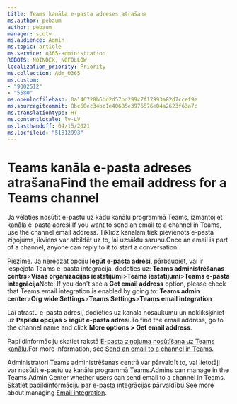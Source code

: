 ```yaml
---
title: Teams kanāla e-pasta adreses atrašana
ms.author: pebaum
author: pebaum
manager: scotv
ms.audience: Admin
ms.topic: article
ms.service: o365-administration
ROBOTS: NOINDEX, NOFOLLOW
localization_priority: Priority
ms.collection: Adm_O365
ms.custom:
- "9002512"
- "5580"
ms.openlocfilehash: 0a146728b6bd2d57bd299c7f17993a82d7ccef9e
ms.sourcegitcommit: 8bc60ec34bc1e40685e3976576e04a2623f63a7c
ms.translationtype: HT
ms.contentlocale: lv-LV
ms.lasthandoff: 04/15/2021
ms.locfileid: "51812993"
---
```

# <a name="find-the-email-address-for-a-teams-channel"></a><span data-ttu-id="1d980-102">Teams kanāla e-pasta adreses atrašana</span><span class="sxs-lookup"><span data-stu-id="1d980-102">Find the email address for a Teams channel</span></span>

<span data-ttu-id="1d980-103">Ja vēlaties nosūtīt e-pastu uz kādu kanālu programmā Teams, izmantojiet kanāla e-pasta adresi.</span><span class="sxs-lookup"><span data-stu-id="1d980-103">If you want to send an email to a channel in Teams, use the channel email address.</span></span> <span data-ttu-id="1d980-104">Tiklīdz kanālam tiek pievienots e-pasta ziņojums, ikviens var atbildēt uz to, lai uzsāktu sarunu.</span><span class="sxs-lookup"><span data-stu-id="1d980-104">Once an email is part of a channel, anyone can reply to it to start a conversation.</span></span>

<span data-ttu-id="1d980-105">Piezīme. Ja neredzat opciju **Iegūt e-pasta adresi**, pārbaudiet, vai ir iespējota Teams e-pasta integrācija, dodoties uz: **Teams administrēšanas centrs**>**Visas organizācijas iestatījumi**>**Teams iestatījumi**>**Teams e-pasta integrācija**</span><span class="sxs-lookup"><span data-stu-id="1d980-105">Note: If you don't see a **Get email address** option, please check that Teams email integration is enabled by going to: **Teams admin center**>**Org wide Settings**>**Teams Settings**>**Teams email integration**</span></span>

<span data-ttu-id="1d980-106">Lai atrastu e-pasta adresi, dodieties uz kanāla nosaukumu un noklikšķiniet uz **Papildu opcijas > iegūt e-pasta adresi**.</span><span class="sxs-lookup"><span data-stu-id="1d980-106">To find the email address, go to the channel name and click **More options > Get email address**.</span></span>

<span data-ttu-id="1d980-107">Papildinformāciju skatiet rakstā [E-pasta ziņojuma nosūtīšana uz Teams kanālu](https://support.office.com/article/send-an-email-to-a-channel-in-teams-d91db004-d9d7-4a47-82e6-fb1b16dfd51e).</span><span class="sxs-lookup"><span data-stu-id="1d980-107">For more information, see [Send an email to a channel in Teams](https://support.office.com/article/send-an-email-to-a-channel-in-teams-d91db004-d9d7-4a47-82e6-fb1b16dfd51e).</span></span>

<span data-ttu-id="1d980-108">Administratori Teams administrēšanas centrā var pārvaldīt to, vai lietotāji var nosūtīt e-pastu uz kanālu programmā Teams.</span><span class="sxs-lookup"><span data-stu-id="1d980-108">Admins can manage in the Teams Admin Center whether users can send email to a channel in Teams.</span></span> <span data-ttu-id="1d980-109">Skatiet papildinformāciju par [e-pasta integrācijas](https://docs.microsoft.com/microsoftteams/enable-features-office-365#email-integration) pārvaldību.</span><span class="sxs-lookup"><span data-stu-id="1d980-109">See more about managing [Email integration](https://docs.microsoft.com/microsoftteams/enable-features-office-365#email-integration).</span></span>
